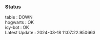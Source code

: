 ### Status


table : DOWN  
hogwarts : OK  
icy-bot : OK  
Latest Update : 2024-03-18 11:07:22.950663
